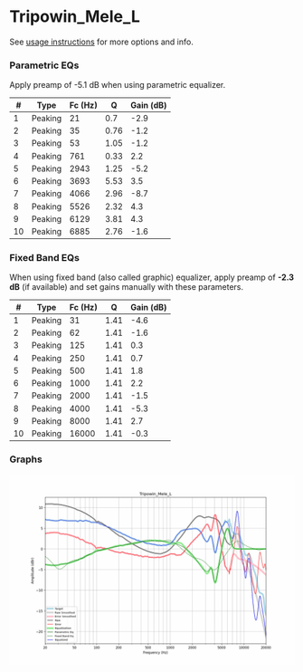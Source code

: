# Tripowin_Mele_L
See [usage instructions](https://github.com/jaakkopasanen/AutoEq#usage) for more options and info.

### Parametric EQs
Apply preamp of -5.1 dB when using parametric equalizer.

|   # | Type    |   Fc (Hz) |    Q |   Gain (dB) |
|-----|---------|-----------|------|-------------|
|   1 | Peaking |        21 | 0.7  |        -2.9 |
|   2 | Peaking |        35 | 0.76 |        -1.2 |
|   3 | Peaking |        53 | 1.05 |        -1.2 |
|   4 | Peaking |       761 | 0.33 |         2.2 |
|   5 | Peaking |      2943 | 1.25 |        -5.2 |
|   6 | Peaking |      3693 | 5.53 |         3.5 |
|   7 | Peaking |      4066 | 2.96 |        -8.7 |
|   8 | Peaking |      5526 | 2.32 |         4.3 |
|   9 | Peaking |      6129 | 3.81 |         4.3 |
|  10 | Peaking |      6885 | 2.76 |        -1.6 |

### Fixed Band EQs
When using fixed band (also called graphic) equalizer, apply preamp of **-2.3 dB** (if available) and set gains manually with these parameters.

|   # | Type    |   Fc (Hz) |    Q |   Gain (dB) |
|-----|---------|-----------|------|-------------|
|   1 | Peaking |        31 | 1.41 |        -4.6 |
|   2 | Peaking |        62 | 1.41 |        -1.6 |
|   3 | Peaking |       125 | 1.41 |         0.3 |
|   4 | Peaking |       250 | 1.41 |         0.7 |
|   5 | Peaking |       500 | 1.41 |         1.8 |
|   6 | Peaking |      1000 | 1.41 |         2.2 |
|   7 | Peaking |      2000 | 1.41 |        -1.5 |
|   8 | Peaking |      4000 | 1.41 |        -5.3 |
|   9 | Peaking |      8000 | 1.41 |         2.7 |
|  10 | Peaking |     16000 | 1.41 |        -0.3 |

### Graphs
![](./Tripowin_Mele_L.png)
